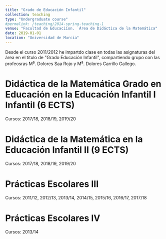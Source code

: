 ```yaml
---
title: "Grado de Educación Infantil"
collection: teaching
type: "Undergraduate course"
#permalink: /teaching/2014-spring-teaching-1
venue: "Facultad de Educaciíon.  Área de Didáctica de la Matemática"
date: 2019-01-01
location: "Universidad de Murcia"
---
```


Desde el curso 2011/2012 he impartdo clase en todas las asignaturas del área en el titulo de "Grado Educación Infantil",
 compartiendo grupo con las profeosras M<sup>a</sup>. Dolores Saa Rojo y M<sup>a</sup>. Dolores Carrillo Gallego.



Didáctica de la Matemática Grado en Educación en la Educación Infantil I Infantil (6 ECTS)
====== 
Cursos: 2017/18, 2018/19, 2019/20

Didáctica de la Matemática en la Educación Infantil II (9 ECTS)
======
Cursos: 2017/18, 2018/19, 2019/20

Prácticas Escolares III
======
Cursos: 2011/12, 2012/13, 2013/14, 2014/15, 2015/16,  2016/17, 2017/18 

Prácticas Escolares IV
======
Cursos:  2013/14
